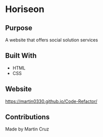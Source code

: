 # Horiseon

## Purpose
A website that offers social solution services

## Built With
* HTML
* CSS

## Website
https://martin0330.github.io/Code-Refactor/

## Contributions
Made by Martin Cruz
